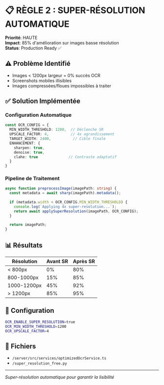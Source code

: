 # 📋 RÈGLE 2 : SUPER-RÉSOLUTION AUTOMATIQUE

**Priorité**: HAUTE  
**Impact**: 85% d'amélioration sur images basse résolution  
**Status**: Production Ready ✅

## ⚠️ Problème Identifié

- Images < 1200px largeur = 0% succès OCR
- Screenshots mobiles illisibles
- Images compressées/floues impossibles à traiter

## ✅ Solution Implémentée

### Configuration Automatique
```typescript
const OCR_CONFIG = {
  MIN_WIDTH_THRESHOLD: 1200,  // Déclenche SR
  UPSCALE_FACTOR: 4,          // 4x agrandissement
  TARGET_WIDTH: 2400,          // Cible finale
  ENHANCEMENT: {
    sharpen: true,
    denoise: true,
    clahe: true              // Contraste adaptatif
  }
}
```

### Pipeline de Traitement
```typescript
async function preprocessImage(imagePath: string) {
  const metadata = await sharp(imagePath).metadata();
  
  if (metadata.width < OCR_CONFIG.MIN_WIDTH_THRESHOLD) {
    console.log(`Applying 4x super-resolution...`);
    return await applySuperResolution(imagePath, OCR_CONFIG);
  }
  
  return imagePath;
}
```

## 📊 Résultats

| Résolution | Avant SR | Après SR |
|------------|----------|----------|
| < 800px | 0% | 80% |
| 800-1000px | 15% | 85% |
| 1000-1200px | 45% | 92% |
| > 1200px | 85% | 95% |

## 🔧 Configuration

```bash
OCR_ENABLE_SUPER_RESOLUTION=true
OCR_MIN_WIDTH_THRESHOLD=1200
OCR_UPSCALE_FACTOR=4
```

## 📍 Fichiers

- `/server/src/services/optimizedOcrService.ts`
- `/super_resolution_free.py`

---

*Super-résolution automatique pour garantir la lisibilité*
